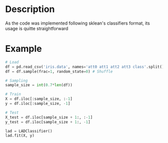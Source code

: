 # Description
As the code was implemented following sklean's classifiers format, its usage is quitte straightforward

# Example

```py
# Load
df = pd.read_csv('iris.data', names='att0 att1 att2 att3 class'.split())
df = df.sample(frac=1, random_state=0) # Shuffle

# Sampling
sample_size = int(0.7*len(df))

# Train
X = df.iloc[:sample_size, :-1]
y = df.iloc[:sample_size, -1]

# Test
X_test = df.iloc[sample_size + 1:, :-1]
y_test = df.iloc[sample_size + 1:, -1]

lad = LADClassifier()
lad.fit(X, y)
```